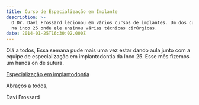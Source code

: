 ```yaml
---
title: Curso de Especialização em Implante
description: >-
  O Dr. Davi Frossard lecionou em vários cursos de implantes. Um dos cursos foi
  na inco 25 onde ele ensinou várias técnicas cirúrgicas.
date: 2014-01-25T16:30:02.000Z
---
```


Olá a todos, Essa semana pude mais uma vez estar dando aula junto com a equipe de especialização em implantodontia da Inco 25. Esse mês fizemos um hands on de sutura. 

[Especialização em implantodontia](/images/uploads/2014/01/IMG_3434-218x300.jpeg)

Abraços a todos,

Davi Frossard
